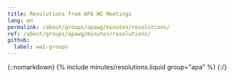 ```yaml
---
title: Resolutions from APA WG Meetings
lang: en
permalink: /about/groups/apawg/minutes/resolutions/
ref: /about/groups/apawg/minutes/resolutions/
github:
  label: wai-groups
---
```


{::nomarkdown}
{% include minutes/resolutions.liquid group="apa" %}
{:/}